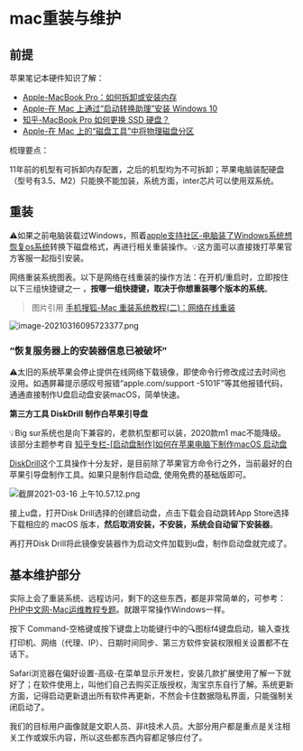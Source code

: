 # mac重装与维护

## 前提

苹果笔记本硬件知识了解：

* [Apple-MacBook Pro：如何拆卸或安装内存](https://support.apple.com/zh-cn/HT201165)
* [Apple-在 Mac 上通过“启动转换助理”安装 Windows 10](https://support.apple.com/zh-cn/HT201468)
* [知乎-MacBook Pro 如何更换 SSD 硬盘？](https://www.zhihu.com/question/21100176)
* [Apple-在 Mac 上的“磁盘工具”中将物理磁盘分区](https://support.apple.com/zh-cn/guide/disk-utility/dskutl14027/20.0/mac/11.0)

梳理要点：

11年前的机型有可拆卸内存配置，之后的机型均为不可拆卸；苹果电脑装配硬盘（型号有3.5、M2）只能换不能加装，系统方面，inter芯片可以使用双系统。

## 重装

⚠️如果之前电脑装载过Windows，照着[apple支持社区-电脑装了Windows系统想恢复os系统](https://discussionschinese.apple.com/thread/251095074)转换下磁盘格式，再进行相关重装操作。💡这方面可以直接拨打苹果官方客服一起指引安装。

网络重装系统图表。以下是网络在线重装的操作方法：在开机/重启时，立即按住以下三组快捷键之一 ，**按哪一组快捷键，取决于你想重装哪个版本的系统**。 

> 图片引用 [手机搜狐-Mac 重装系统教程(二)：网络在线重装](https://m.sohu.com/a/325579861_654244)

![image-20210316095723377.png](https://i.loli.net/2021/03/16/wNQdqutlA2CckgU.png)

###  “恢复服务器上的安装器信息已被破坏”

⚠️太旧的系统苹果会停止提供在线网络下载镜像，即使命令行修改成过去时间也没用。如遇屏幕提示感叹号报错“apple.com/support  -5101F”等其他报错代码，通通直接制作U盘启动盘安装macOS，简单快速。

**第三方工具 DiskDrill 制作白苹果引导盘**

💡Big sur系统也是向下兼容的，老款机型都可以装，2020款m1 mac不能降级。该部分主题参考自 [知乎专栏-[启动盘制作]如何在苹果电脑下制作macOS 启动盘](https://zhuanlan.zhihu.com/p/56859210)

[DiskDrill](https://www.cleverfiles.com/)这个工具操作十分友好，是目前除了苹果官方命令行之外，当前最好的白苹果引导盘制作工具。如果只是制作启动盘, 使用免费的基础版即可。

![截屏2021-03-16 上午10.57.12.png](https://i.loli.net/2021/03/16/lWuxIYN7fcMgAab.png)

接上u盘，打开Disk Drill选择的创建启动盘，点击下载会自动跳转App Store选择下载相应的 macOS 版本，**然后取消安装，不安装，系统会自动留下安装器**。

再打开Disk Drill将此镜像安装器作为启动文件加载到u盘，制作启动盘就完成了。

## 基本维护部分

实际上会了重装系统、远程访问，剩下的这些东西，都是非常简单的，可参考：[PHP中文网-Mac运维教程专题](https://www.php.cn/macos)。就跟平常操作Windows一样。

按下 Command-空格键或按下键盘上功能键行中的🔍图标f4键盘启动，输入查找打印机、网络（代理、IP）、日期时间同步、第三方软件安装权限相关设置都不在话下。

Safari浏览器在偏好设置-高级-在菜单显示开发栏，安装几款扩展使用了解一下就好了；在软件使用上，叫他们自己去购买正版授权，淘宝京东自行了解。系统更新方面，记得启动更新退出所有软件再更新，不然会卡住数据隐私界面，只能强制关闭启动了。

我们的目标用户画像就是文职人员、非it技术人员。大部分用户都是重点是关注相关工作或娱乐内容，所以这些都东西内容都足够应付了。



